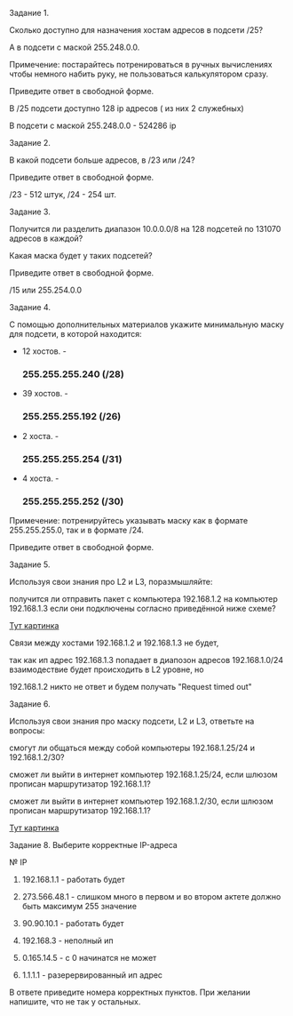 Задание 1.

Сколько доступно для назначения хостам адресов в подсети /25?

А в подсети с маской 255.248.0.0.

Примечение: постарайтесь потренироваться в ручных вычислениях чтобы немного набить руку, не пользоваться калькулятором сразу.

Приведите ответ в свободной форме.

В /25 подсети доступно 128 ip адресов ( из них 2 служебных)

В подсети с маской 255.248.0.0 - 524286 ip

Задание 2.

В какой подсети больше адресов, в /23 или /24?

Приведите ответ в свободной форме.

/23 - 512 штук, /24 - 254 шт.

Задание 3.

Получится ли разделить диапазон 10.0.0.0/8 на 128 подсетей по 131070 адресов в каждой?

Какая маска будет у таких подсетей?

Приведите ответ в свободной форме.

/15 или 255.254.0.0

Задание 4.

С помощью дополнительных материалов укажите минимальную маску для подсети, в которой находится:

* 12 хостов. - <h3>255.255.255.240 (/28)</h3>

* 39 хостов. - <h3>255.255.255.192 (/26)</h3>

* 2 хоста.   - <h3>255.255.255.254 (/31)</h3>

* 4 хоста.   - <h3>255.255.255.252 (/30)</h3>

Примечение: потренируйтесь указывать маску как в формате 255.255.255.0, так и в формате /24.

Приведите ответ в свободной форме.

Задание 5.

Используя свои знания про L2 и L3, поразмышляйте:

получится ли отправить пакет с компьютера 192.168.1.2 на компьютер 192.168.1.3 если они подключены согласно приведённой ниже схеме?

[Тут картинка](https://camo.githubusercontent.com/f4289bfa3801b693de516478d90ce0264284c3aa52faf17dacf4ae3270fc434a/68747470733a2f2f692e696d6775722e636f6d2f664f45307664682e706e67)

Связи между хостами 192.168.1.2 и 192.168.1.3 не будет,

так как ип адрес 192.168.1.3 попадает в диапозон адресов 192.168.1.0/24 взаимодествие будет происходить в L2 уровне, но

192.168.1.2 никто не ответ и будем получать "Request timed out"

Задание 6.

Используя свои знания про маску подсети, L2 и L3, ответьте на вопросы:

смогут ли общаться между собой компьютеры 192.168.1.25/24 и 192.168.1.2/30?

сможет ли выйти в интернет компьютер 192.168.1.25/24, если шлюзом прописан маршрутизатор 192.168.1.1?

сможет ли выйти в интернет компьютер 192.168.1.2/30, если шлюзом прописан маршрутизатор 192.168.1.1?

[Тут картинка](https://camo.githubusercontent.com/073fbc8fef90756a9834e055604a79efb1d64616e8a2459b1542aa10d9027a2b/68747470733a2f2f692e696d6775722e636f6d2f66566f733545632e706e67)



Задание 8.
Выберите корректные IP-адреса

№	IP

1.	192.168.1.1 - работать будет

2.	273.566.48.1 - слишком много в первом и во втором актете должно быть максимум 255 значение

3.	90.90.10.1 - работать будет

4.	192.168.3 - неполный ип 

5.	0.165.14.5 - с 0 начинатся не может

6.	1.1.1.1 - разерервированный ип адрес

В ответе приведите номера корректных пунктов. При желании напишите, что не так у остальных.

